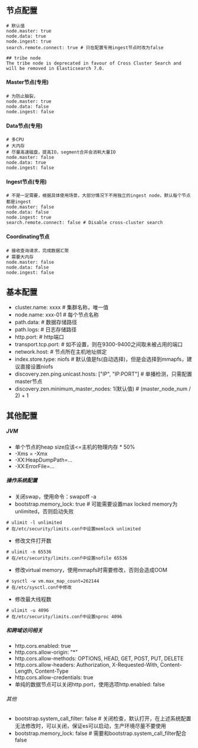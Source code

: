 ## 节点配置
```
# 默认值
node.master: true
node.data: true
node.ingest: true
search.remote.connect: true # 只在配置专用ingest节点时改为false

## tribe node
The tribe node is deprecated in favour of Cross Cluster Search and will be removed in Elasticsearch 7.0.
```
#### Master节点(专用)
```
# 为防止脑裂，
node.master: true
node.data: false
node.ingest: false
```
#### Data节点(专用)
```
# 多CPU
# 大内存
# 尽量高速磁盘，提高IO，segment合并会消耗大量IO
node.master: false
node.data: true
node.ingest: false
```
#### Ingest节点(专用)
```
# 不是一定需要，根据具体使用场景，大部分情况下不用独立的ingest node，默认每个节点都是ingest
node.master: false
node.data: false
node.ingest: true
search.remote.connect: false # Disable cross-cluster search
```
#### Coordinating节点
```
# 接收查询请求，完成数据汇聚
# 需要大内存
node.master: false
node.data: false
node.ingest: false
```

## 基本配置
- cluster.name: xxxx # 集群名称，唯一值
- node.name: xxx-01 # 每个节点名称
- path.data: # 数据存储路径
- path.logs: # 日志存储路径
- http.port: # http端口
- transport.tcp.port: # 如不设置，则在9300-9400之间取未被占用的端口
- network.host: # 节点所在主机地址绑定
- index.store.type: niofs # 默认值是fs(自动选择)，但是会选择到mmapfs，建议直接设置niofs
- discovery.zen.ping.unicast.hosts: ["IP", "IP:PORT"] # 单播检测，只需配置master节点
- discovery.zen.minimum_master_nodes: 1(默认值) # (master_node_num / 2) + 1


## 其他配置
##### JVM 
- 单个节点的heap size应该<=主机的物理内存 * 50%
- -Xms = -Xmx
- -XX:HeapDumpPath=...
- -XX:ErrorFile=...

##### 操作系统配置
- 关闭swap，使用命令：swapoff -a
- bootstrap.memory_lock: true # 可能需要设置max locked memory为unlimited，否则启动失败
```
# ulimit -l unlimited
# 在/etc/security/limits.conf中设置memlock unlimited
```
- 修改文件打开数
```
# ulimit -n 65536
# 在/etc/security/limits.conf中设置nofile 65536
```
- 修改virtual memory，使用mmapfs时需要修改，否则会造成OOM
```
# sysctl -w vm.max_map_count=262144
# 在/etc/sysctl.conf中修改
```
- 修改最大线程数
```
# ulimit -u 4096
# 在/etc/security/limits.conf中设置nproc 4096
```

##### 和跨域访问相关
- http.cors.enabled: true
- http.cors.allow-origin: "*"
- http.cors.allow-methods: OPTIONS, HEAD, GET, POST, PUT, DELETE
- http.cors.allow-headers: Authorization, X-Requested-With, Content-Length, Content-Type
- http.cors.allow-credentials: true
- 单纯的数据节点可以关闭http.port，使用选项http.enabled: false


###### 其他
- bootstrap.system_call_filter: false # 关闭检查，默认打开，在上述系统配置无法修改时，可以关闭，保证es可以启动，生产环境尽量不要使用
- bootstrap.memory_lock: false # 需要和bootstrap.system_call_filter配合false